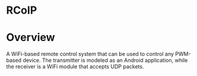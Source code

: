RCoIP
=====

Overview
========
A WiFi-based remote control system that can be used to control any PWM-based device. The transmitter is modeled as an Android application, while the receiver is a WiFi module that accepts UDP packets. 
